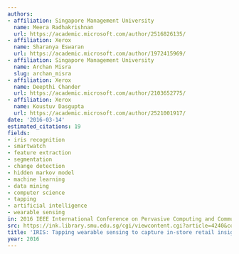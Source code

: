 ```yaml
---
authors:
- affiliation: Singapore Management University
  name: Meera Radhakrishnan
  url: https://academic.microsoft.com/author/2516826135/
- affiliation: Xerox
  name: Sharanya Eswaran
  url: https://academic.microsoft.com/author/1972415969/
- affiliation: Singapore Management University
  name: Archan Misra
  slug: archan_misra
- affiliation: Xerox
  name: Deepthi Chander
  url: https://academic.microsoft.com/author/2103652775/
- affiliation: Xerox
  name: Koustuv Dasgupta
  url: https://academic.microsoft.com/author/2521001917/
date: '2016-03-14'
estimated_citations: 19
fields:
- iris recognition
- smartwatch
- feature extraction
- segmentation
- change detection
- hidden markov model
- machine learning
- data mining
- computer science
- tapping
- artificial intelligence
- wearable sensing
in: 2016 IEEE International Conference on Pervasive Computing and Communications (PerCom)
src: https://ink.library.smu.edu.sg/cgi/viewcontent.cgi?article=4240&context=sis_research
title: 'IRIS: Tapping wearable sensing to capture in-store retail insights on shoppers'
year: 2016
---
```

